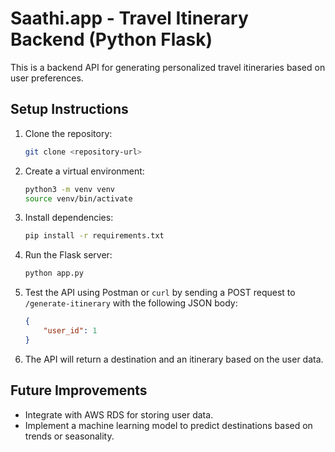 # Saathi.app - Travel Itinerary Backend (Python Flask)

This is a backend API for generating personalized travel itineraries based on user preferences.

## Setup Instructions

1. Clone the repository:
    ```bash
    git clone <repository-url>
    ```

2. Create a virtual environment:
    ```bash
    python3 -m venv venv
    source venv/bin/activate
    ```

3. Install dependencies:
    ```bash
    pip install -r requirements.txt
    ```

4. Run the Flask server:
    ```bash
    python app.py
    ```

5. Test the API using Postman or `curl` by sending a POST request to `/generate-itinerary` with the following JSON body:
    ```json
    {
        "user_id": 1
    }
    ```

6. The API will return a destination and an itinerary based on the user data.

## Future Improvements
- Integrate with AWS RDS for storing user data.
- Implement a machine learning model to predict destinations based on trends or seasonality.
